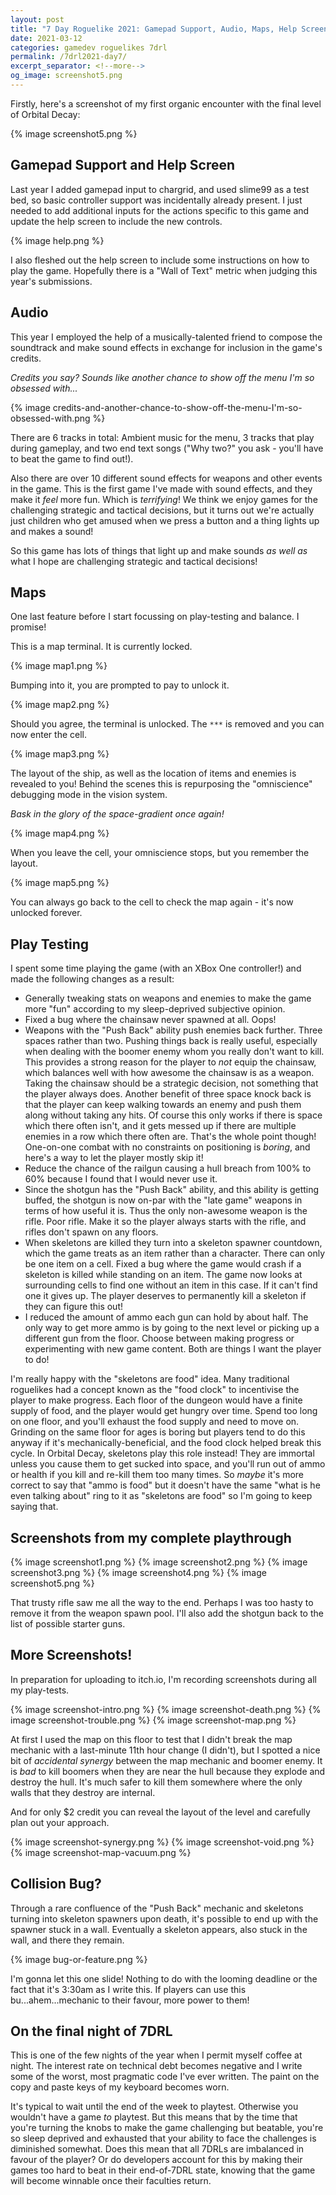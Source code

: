 ```yaml
---
layout: post
title: "7 Day Roguelike 2021: Gamepad Support, Audio, Maps, Help Screen, Play Testing"
date: 2021-03-12
categories: gamedev roguelikes 7drl
permalink: /7drl2021-day7/
excerpt_separator: <!--more-->
og_image: screenshot5.png
---
```


Firstly, here's a screenshot of my first organic encounter with the final level of Orbital Decay:

{% image screenshot5.png %}

<!--more-->

## Gamepad Support and Help Screen

Last year I added gamepad input to chargrid, and used slime99 as a test bed, so basic controller support
was incidentally already present. I just needed to add additional inputs for the actions specific to this game
and update the help screen to include the new controls.

{% image help.png %}

I also fleshed out the help screen to include some instructions on how to play the game.
Hopefully there is a "Wall of Text" metric when judging this year's submissions.

## Audio

This year I employed the help of a musically-talented friend to compose the soundtrack and make sound effects
in exchange for inclusion in the game's credits.

_Credits you say? Sounds like another chance to show off the menu I'm so obsessed with..._

{% image credits-and-another-chance-to-show-off-the-menu-I'm-so-obsessed-with.png %}

There are 6 tracks in total: Ambient music for the menu, 3 tracks that play during gameplay, and two
end text songs ("Why two?" you ask - you'll have to beat the game to find out!).

Also there are over 10 different sound effects for weapons and other events in the game.
This is the first game I've made with sound effects, and they make it _feel_ more fun.
Which is _terrifying_! We think we enjoy games for the challenging strategic and tactical decisions,
but it turns out we're actually just children who get amused when we press a button and a thing lights up and makes a sound!

So this game has lots of things that light up and make sounds _as well as_ what I hope are challenging strategic and tactical decisions!

## Maps

One last feature before I start focussing on play-testing and balance. I promise!

This is a map terminal. It is currently locked.

{% image map1.png %}

Bumping into it, you are prompted to pay to unlock it.

{% image map2.png %}

Should you agree, the terminal is unlocked. The `***` is removed and you can now enter the cell.

{% image map3.png %}

The layout of the ship, as well as the location of items and enemies is revealed to you!
Behind the scenes this is repurposing the "omniscience" debugging mode in the vision system.

_Bask in the glory of the space-gradient once again!_

{% image map4.png %}

When you leave the cell, your omniscience stops, but you remember the layout.

{% image map5.png %}

You can always go back to the cell to check the map again - it's now unlocked forever.

## Play Testing

I spent some time playing the game (with an XBox One controller!) and made the following changes as a result:

- Generally tweaking stats on weapons and enemies to make the game more "fun" according to my sleep-deprived subjective opinion.
- Fixed a bug where the chainsaw never spawned at all. Oops!
- Weapons with the "Push Back" ability push enemies back further. Three spaces rather than two. Pushing things back is really useful,
  especially when dealing with the boomer enemy whom you really don't want to kill. This provides a strong reason for the player to _not_
  equip the chainsaw, which balances well with how awesome the chainsaw is as a weapon. Taking the chainsaw should be a strategic decision,
  not something that the player always does. Another benefit of three space knock back is that the player can keep walking towards an enemy
  and push them along without taking any hits. Of course this only works if there is space which there often isn't, and it gets messed up
  if there are multiple enemies in a row which there often are. That's the whole point though! One-on-one combat with no constraints on
  positioning is _boring_, and here's a way to let the player mostly skip it!
- Reduce the chance of the railgun causing a hull breach from 100% to 60% because I found that I would never use it.
- Since the shotgun has the "Push Back" ability, and this ability is getting buffed, the shotgun is now on-par with the "late game" weapons
  in terms of how useful it is. Thus the only non-awesome weapon is the rifle. Poor rifle. Make it so the player always starts with the
  rifle, and rifles don't spawn on any floors.
- When skeletons are killed they turn into a skeleton spawner countdown, which the game treats as an item rather than a character.
  There can only be one item on a cell. Fixed a bug where the game would crash if a skeleton is killed while standing on an item.
  The game now looks at surrounding cells to find one without an item in this case. If it can't find one it gives up. The player
  deserves to permanently kill a skeleton if they can figure this out!
- I reduced the amount of ammo each gun can hold by about half. The only way to get more ammo is by going to the next level or picking
  up a different gun from the floor. Choose between making progress or experimenting with new game content. Both are things I want
  the player to do!

I'm really happy with the "skeletons are food" idea. Many traditional roguelikes had a concept known as the "food clock" to incentivise
the player to make progress. Each floor of the dungeon would have a finite supply of food, and the player would get hungry over time.
Spend too long on one floor, and you'll exhaust the food supply and need to move on. Grinding on the same floor for ages is boring
but players tend to do this anyway if it's mechanically-beneficial, and the food clock helped break this cycle. In Orbital Decay,
skeletons play this role instead! They are immortal unless you cause them to get sucked into space, and you'll run out of ammo or
health if you kill and re-kill them too many times. So _maybe_ it's more correct to say that "ammo is food" but it doesn't have the same
"what is he even talking about" ring to it as "skeletons are food" so I'm going to keep saying that.

## Screenshots from my complete playthrough

{% image screenshot1.png %}
{% image screenshot2.png %}
{% image screenshot3.png %}
{% image screenshot4.png %}
{% image screenshot5.png %}

That trusty rifle saw me all the way to the end. Perhaps I was too hasty to remove it from the weapon spawn pool.
I'll also add the shotgun back to the list of possible starter guns.

## More Screenshots!

In preparation for uploading to itch.io, I'm recording screenshots during all my play-tests.

{% image screenshot-intro.png %}
{% image screenshot-death.png %}
{% image screenshot-trouble.png %}
{% image screenshot-map.png %}

At first I used the map on this floor to test that I didn't break the map mechanic with a last-minute 11th hour change (I didn't),
but I spotted a nice bit of _accidental synergy_ between the map mechanic and boomer enemy. It is _bad_ to kill boomers when they are
near the hull because they explode and destroy the hull. It's much safer to kill them somewhere where the only walls that they destroy
are internal.

And for only $2 credit you can reveal the layout of the level and carefully plan out your approach.

{% image screenshot-synergy.png %}
{% image screenshot-void.png %}
{% image screenshot-map-vacuum.png %}

## Collision Bug?

Through a rare confluence of the "Push Back" mechanic and skeletons turning into skeleton spawners upon death, it's possible to
end up with the spawner stuck in a wall. Eventually a skeleton appears, also stuck in the wall, and there they remain.

{% image bug-or-feature.png %}

I'm gonna let this one slide! Nothing to do with the looming deadline or the fact that it's 3:30am as I write this.
If players can use this bu...ahem...mechanic to their favour, more power to them!

## On the final night of 7DRL

This is one of the few nights of the year when I permit myself coffee at night.
The interest rate on technical debt becomes negative and I write some of the worst, most pragmatic code I've ever written.
The paint on the copy and paste keys of my keyboard becomes worn.

It's typical to wait until the end of the week to playtest. Otherwise you wouldn't have a game _to_ playtest.
But this means that by the time that you're turning the knobs to make the game challenging but beatable, you're
so sleep deprived and exhausted that your ability to face the challenges is diminished somewhat.
Does this mean that all 7DRLs are imbalanced in favour of the player? Or do developers account for this by making
their games too hard to beat in their end-of-7DRL state, knowing that the game will become winnable once their faculties return.
